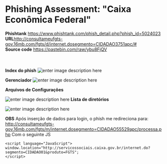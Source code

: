 Phishing Assessment: "Caixa Econômica Federal"
===================


**Phishtank** https://www.phishtank.com/phish_detail.php?phish_id=5024023 <br>
**URL**http://consultameufgts-gov.16mb.com/fgts/d/internet.dosegmento=CIDADAO3751apc/# <br>
**Source code** https://pastebin.com/raw/ybu8FjQV <br>
</br> </br> </br>
**Index do phish** 
![enter image description here](https://image.prntscr.com/image/ffdafb538f7c4f5ebaa958189de2805e.png)

**Gerenciador**
![enter image description here](https://image.prntscr.com/image/3bf01cdcbf45447db8db7a708b979d6d.png)

**Arquivos de Configurações**

![enter image description here](https://image.prntscr.com/image/d1fece2442254d1ca3cf50d09aff41cd.png)
**Lista de diretórios**

![enter image description here](https://image.prntscr.com/image/a6139aa743bb4d088d195a9f27d9aaf5.png)

**OBS** Após inserção de dados para login, o phish me redireciona para:
http://consultameufgts-gov.16mb.com/fgts/m/internet.dosegmento=CIDADAO55529apc/processa.php
Com o seguinte JS

```
<script language="JavaScript"> 
window.location="http://servicossociais.caixa.gov.br/internet.do?segmento=CIDADAO01&produto=FGTS"; 
</script>
```
